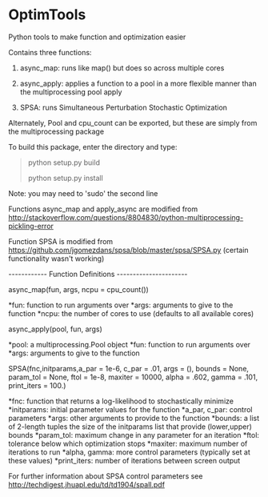 # OptimTools
Python tools to make function and optimization easier

Contains three functions:

1) async_map: runs like map() but does so across multiple cores

2) async_apply: applies a function to a pool in a more flexible manner than the multiprocessing pool apply

3) SPSA: runs Simultaneous Perturbation Stochastic Optimization

Alternately, Pool and cpu_count can be exported, but these are simply from the multiprocessing package

To build this package, enter the directory and type:
> python setup.py build
>
> python setup.py install

Note: you may need to 'sudo' the second line

Functions async_map and apply_async are modified from http://stackoverflow.com/questions/8804830/python-multiprocessing-pickling-error

Function SPSA is modified from https://github.com/jgomezdans/spsa/blob/master/spsa/SPSA.py (certain functionality wasn't working)

------------ Function Definitions ----------------------

async_map(fun, args, ncpu = cpu_count())

*fun: function to run arguments over
*args: arguments to give to the function
*ncpu: the number of cores to use (defaults to all available cores)

async_apply(pool, fun, args)

*pool: a multiprocessing.Pool object
*fun: function to run arguments over
*args: arguments to give to the function

SPSA(fnc,initparams,a_par = 1e-6, c_par = .01, args = (), bounds = None, param_tol = None, ftol = 1e-8, maxiter = 10000, alpha = .602, gamma = .101, print_iters = 100.)

*fnc: function that returns a log-likelihood to stochastically minimize
*initparams: initial parameter values for the function
*a_par, c_par: control parameters
*args: other arguments to provide to the function
*bounds: a list of 2-length tuples the size of the initparams list that provide (lower,upper) bounds
*param_tol: maximum change in any parameter for an iteration
*ftol: tolerance below which optimization stops
*maxiter: maximum number of iterations to run
*alpha, gamma: more control parameters (typically set at these values)
*print_iters: number of iterations between screen output

For further information about SPSA control parameters see http://techdigest.jhuapl.edu/td/td1904/spall.pdf